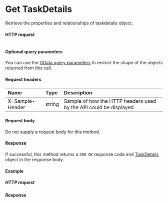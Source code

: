 # Get TaskDetails

Retrieve the properties and relationships of taskdetails object.
#### HTTP request
```http

```

#### Optional query parameters
You can use the [OData query parameters](odata-optional-query-parameters.md) to restrict the shape of the objects returned from this call.
#### Request headers
| Name       | Type | Description|
|:-----------|:------|:----------|
| X-Sample-Header  | string  | Sample of how the HTTP headers used by the API could be displayed.|

#### Request body
Do not supply a request body for this method.
#### Response
If successful, this method returns a `200 OK` response code and [TaskDetails](../resources/taskdetails.md) object in the response body.
#### Example
##### HTTP request
##### Response
